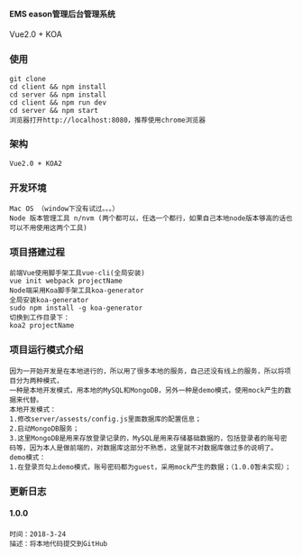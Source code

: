 #### EMS eason管理后台管理系统
Vue2.0 + KOA

### 使用
```
git clone
cd client && npm install
cd server && npm install
cd client && npm run dev
cd server && npm start
浏览器打开http://localhost:8080，推荐使用chrome浏览器
```

### 架构
```
Vue2.0 + KOA2
```

### 开发环境
```
Mac OS （window下没有试过。。。）
Node 版本管理工具 n/nvm (两个都可以，任选一个都行，如果自己本地node版本够高的话也可以不用使用这两个工具)
```


### 项目搭建过程
```
前端Vue使用脚手架工具vue-cli(全局安装)
vue init webpack projectName
Node端采用Koa脚手架工具koa-generator
全局安装koa-generator
sudo npm install -g koa-generator
切换到工作目录下：
koa2 projectName
```

### 项目运行模式介绍
```
因为一开始开发是在本地进行的，所以用了很多本地的服务，自己还没有线上的服务，所以将项目分为两种模式，
一种是本地开发模式，用本地的MySQL和MongoDB，另外一种是demo模式，使用mock产生的数据来代替。
本地开发模式：
1.修改server/assests/config.js里面数据库的配置信息；
2.启动MongoDB服务；
3.这里MongoDB是用来存放登录记录的，MySQL是用来存储基础数据的，包括登录者的账号密码等，因为本人是做前端的，对数据库这部分不熟悉，这里就不对数据库做过多的说明了。
demo模式：
1.在登录页勾上demo模式，账号密码都为guest，采用mock产生的数据；（1.0.0暂未实现）；
```

### 更新日志
#### 1.0.0
```
时间：2018-3-24
描述：将本地代码提交到GitHub
```
